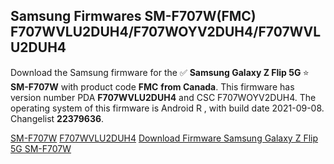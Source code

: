<h2>Samsung Firmwares SM-F707W(FMC) F707WVLU2DUH4/F707WOYV2DUH4/F707WVLU2DUH4</h2>
Download the Samsung firmware for the ✅ <strong>Samsung Galaxy Z Flip 5G </strong> ⭐ <strong>SM-F707W</strong> with product code <strong>FMC</strong> <strong> from Canada</strong>. This firmware has version number PDA <strong>F707WVLU2DUH4</strong> and CSC F707WOYV2DUH4. The operating system of this firmware is Android R , with build date 2021-09-08. Changelist <strong>22379636</strong>.


[SM-F707W](https://samfirm.shop/samsung/model/SM-F707W)
[F707WVLU2DUH4](https://samfirm.shop/samsung/pda/F707WVLU2DUH4)
[Download Firmware Samsung Galaxy Z Flip 5G SM-F707W](https://samfirm.shop/samsung/firmware/453910)
